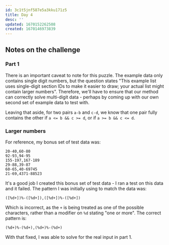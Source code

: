 ```yaml
---
id: 3c1t5jnf587e5a3kku171z5
title: Day 4
desc: ''
updated: 1670152262508
created: 1670146973839
---
```

## Notes on the challenge
### Part 1
There is an important caveat to note for this puzzle.
The example data only contains single digit numbers, but the question states "This example list uses single-digit section IDs to make it easier to draw; your actual list might contain larger numbers".
Therefore, we'll have to ensure that our method can correctly solve multi-digit data - perhaps by coming up with our own second set of example data to test with.

Leaving that aside, for two pairs `a-b` and `c-d`, we know that one pair fully contains the other if `a <= b && c >= d`, or if `a >= b && c <= d`.

### Larger numbers

For reference, my bonus set of test data was:
```
20-40,60-80
92-93,94-95
155-197,167-189
29-88,39-87
60-65,40-69745
21-69,4371-88523
```

It's a good job I created this bonus set of test data - I ran a test on this data and it failed.
The pattern I was initially using to match the data was:

`([%d+])%-([%d+]),([%d+])%-([%d+])`

Which is incorrect, as the `+` is being treated as one of the possible characters, rather than a modifier on `%d` stating "one or more".
The correct pattern is:

`(%d+)%-(%d+),(%d+)%-(%d+)`

With that fixed, I was able to solve for the real input in part 1.